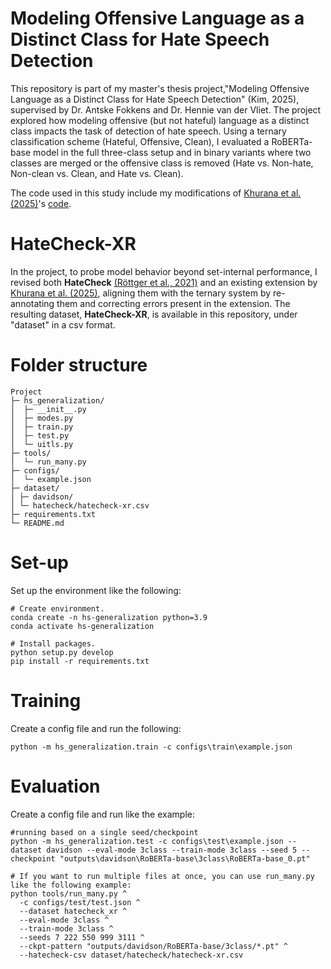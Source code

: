 # Modeling Offensive Language as a Distinct Class for Hate Speech Detection
This repository is part of my master's thesis project,"Modeling Offensive Language as a Distinct Class for Hate Speech Detection" (Kim, 2025), supervised by Dr. Antske Fokkens and Dr. Hennie van der Vliet. The project explored how modeling offensive (but not hateful) language as a distinct class impacts the task of detection of hate speech. Using a ternary classification scheme (Hateful, Offensive, Clean), I evaluated a RoBERTa-base model in the full three-class setup and in binary variants where two classes are merged or the offensive class is removed (Hate vs. Non-hate, Non-clean vs. Clean, and Hate vs. Clean). 

The code used in this study include my modifications of [Khurana et al. (2025)](https://arxiv.org/abs/2410.15911)'s [code](https://github.com/urjakh/defverify).

# HateCheck-XR
In the project, to probe model behavior beyond set-internal performance, I revised both **HateCheck** [(Röttger et al., 2021)](https://aclanthology.org/2021.acl-long.4/) and an existing extension by [Khurana et al. (2025)](https://arxiv.org/abs/2410.15911), aligning them with the ternary system by re-annotating them and correcting errors present in the extension. The resulting dataset, **HateCheck-XR**, is available in this repository, under "dataset" in a csv format.

# Folder structure
```
Project
├─ hs_generalization/  
│  ├─ __init__.py
│  ├─ modes.py
│  ├─ train.py
│  ├─ test.py
│  └─ uitls.py    
├─ tools/
│  └─ run_many.py          
├─ configs/
│  └─ example.json
├─ dataset/
│ ├─ davidson/
│ └─ hatecheck/hatecheck-xr.csv
├─ requirements.txt
└─ README.md
```


# Set-up
Set up the environment like the following: 
```
# Create environment.
conda create -n hs-generalization python=3.9
conda activate hs-generalization

# Install packages.
python setup.py develop
pip install -r requirements.txt
```

# Training
Create a config file and run the following:
```
python -m hs_generalization.train -c configs\train\example.json
```

# Evaluation
Create a config file and run like the example:

```
#running based on a single seed/checkpoint
python -m hs_generalization.test -c configs\test\example.json --dataset davidson --eval-mode 3class --train-mode 3class --seed 5 --checkpoint "outputs\davidson\RoBERTa-base\3class\RoBERTa-base_0.pt"

# If you want to run multiple files at once, you can use run_many.py like the following example:
python tools/run_many.py ^
  -c configs/test/test.json ^
  --dataset hatecheck_xr ^
  --eval-mode 3class ^
  --train-mode 3class ^
  --seeds 7 222 550 999 3111 ^
  --ckpt-pattern "outputs/davidson/RoBERTa-base/3class/*.pt" ^
  --hatecheck-csv dataset/hatecheck/hatecheck-xr.csv
```

